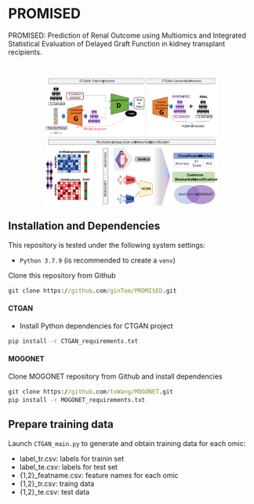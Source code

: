 # PROMISED
PROMISED: Prediction of Renal Outcome using Multiomics and Integrated Statistical Evaluation of Delayed Graft Function in kidney transplant recipients.

<div align="left">
<br/>
<p align="center">
<img align="center" width=70% src="Graphical_abstract_DGF.svg"></img>
</p>
</div>

</div>

## Installation and Dependencies

This repository is tested under the following system settings:
- `Python 3.7.9` (is recommended to create a `venv`)

Clone this repository from Github

```cmd
git clone https://github.com/ginTom/PROMISED.git
```
#### CTGAN
- Install Python dependencies for CTGAN project

```cmd
pip install -r CTGAN_requirements.txt
```
#### MOGONET
Clone MOGONET repository from Github and install dependencies

```cmd
git clone https://github.com/txWang/MOGONET.git
pip install -r MOGONET_requirements.txt
```

## Prepare training data
Launch `CTGAN_main.py` to generate and obtain training data for each omic:
- label_tr.csv: labels for trainin set
- label_te.csv: labels for test set
- {1,2}_featname.csv: feature names for each omic
- {1,2}_tr.csv: traing data
- {1,2}_te.csv: test data
